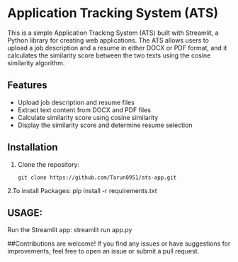 
# Application Tracking System (ATS)

This is a simple Application Tracking System (ATS) built with Streamlit, a Python library for creating web applications. The ATS allows users to upload a job description and a resume in either DOCX or PDF format, and it calculates the similarity score between the two texts using the cosine similarity algorithm.

## Features

- Upload job description and resume files
- Extract text content from DOCX and PDF files
- Calculate similarity score using cosine similarity
- Display the similarity score and determine resume selection

## Installation

1. Clone the repository:
   ```shell
   git clone https://github.com/Tarun0951/ats-app.git
2.To install Packages:
     pip install -r requirements.txt
## USAGE:
Run the Streamlit app:
streamlit run app.py


##Contributions are welcome! If you find any issues or have suggestions for improvements, feel free to open an issue or submit a pull request.

